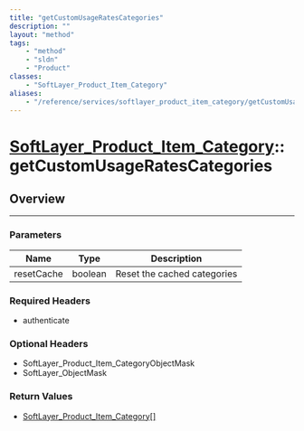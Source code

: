 ```yaml
---
title: "getCustomUsageRatesCategories"
description: ""
layout: "method"
tags:
    - "method"
    - "sldn"
    - "Product"
classes:
    - "SoftLayer_Product_Item_Category"
aliases:
    - "/reference/services/softlayer_product_item_category/getCustomUsageRatesCategories"
---
```

# [SoftLayer_Product_Item_Category](/reference/services/SoftLayer_Product_Item_Category)::getCustomUsageRatesCategories





## Overview 


-----

### Parameters 
|Name | Type | Description |
| --- | --- | --- |
|resetCache| boolean| Reset the cached categories|


### Required Headers
* authenticate


### Optional Headers
* SoftLayer_Product_Item_CategoryObjectMask
* SoftLayer_ObjectMask

### Return Values
* <a href='/reference/datatypes/SoftLayer_Product_Item_Category'>SoftLayer_Product_Item_Category[] </a>





